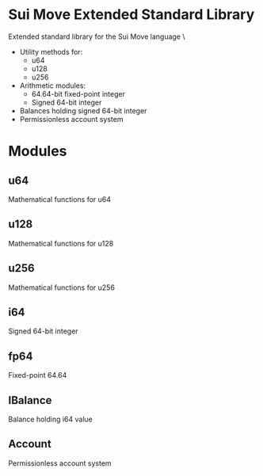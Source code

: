 # Sui Move Extended Standard Library

Extended standard library for the Sui Move language \
* Utility methods for:
  * u64
  * u128
  * u256
* Arithmetic modules:
  * 64.64-bit fixed-point integer
  * Signed 64-bit integer
* Balances holding signed 64-bit integer
* Permissionless account system
# Modules

## u64

Mathematical functions for u64

## u128

Mathematical functions for u128

## u256

Mathematical functions for u256

## i64

Signed 64-bit integer

## fp64

Fixed-point 64.64

## IBalance

Balance holding i64 value

## Account

Permissionless account system

